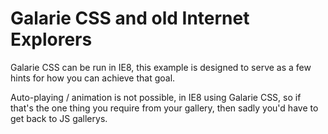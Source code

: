 # Galarie CSS and old Internet Explorers

Galarie CSS can be run in IE8, this example is designed to serve as a few hints for how you can achieve that goal. 

Auto-playing / animation is not possible, in IE8 using Galarie CSS, so if that's the one thing you require from your gallery, then sadly you'd have to get back to JS gallerys.